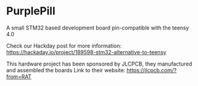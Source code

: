 # PurplePill
A small STM32 based development board pin-compatible with the teensy 4.0

Check our Hackday post for more information: https://hackaday.io/project/189598-stm32-alternative-to-teensy

This hardware project has been sponsored by JLCPCB, they manufactured and assembled the boards
Link to their website: https://jlcpcb.com/?from=RAT
